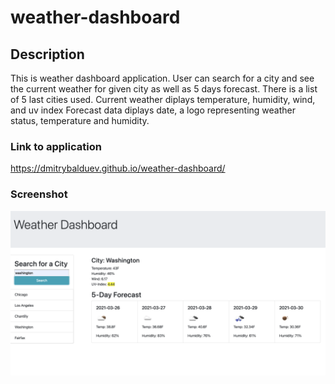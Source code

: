 # weather-dashboard

## Description
This is weather dashboard application. User can search for a city and see the current weather for given city as well as 5 days forecast. There is a list of 5 last cities used. 
Current weather diplays temperature, humidity, wind, and uv index
Forecast data diplays date, a logo representing weather status, temperature and humidity.

### Link to application
https://dmitrybalduev.github.io/weather-dashboard/

### Screenshot
![](./assets/screenshot.png)
